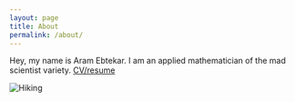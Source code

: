 ```yaml
---
layout: page
title: About
permalink: /about/
---
```


Hey, my name is Aram Ebtekar. I am an applied mathematician of the mad scientist variety. [CV/resume](../assets/resume.pdf)

![Hiking](../assets/images/hiking.jpg)
